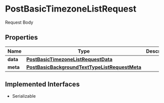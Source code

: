 

# PostBasicTimezoneListRequest

Request Body

## Properties

Name | Type | Description | Notes
------------ | ------------- | ------------- | -------------
**data** | [**PostBasicTimezoneListRequestData**](PostBasicTimezoneListRequestData.md) |  | 
**meta** | [**PostBasicBackgroundTextTypeListRequestMeta**](PostBasicBackgroundTextTypeListRequestMeta.md) |  |  [optional]


## Implemented Interfaces

* Serializable


